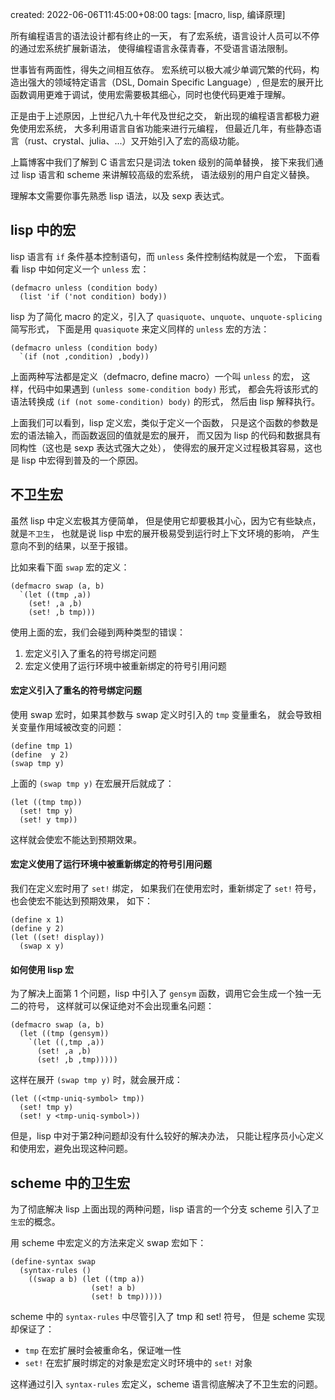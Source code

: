 created: 2022-06-06T11:45:00+08:00
tags: [macro, lisp, 编译原理]


所有编程语言的语法设计都有终止的一天，
有了宏系统，语言设计人员可以不停的通过宏系统扩展新语法，
使得编程语言永葆青春，不受语言语法限制。

世事皆有两面性，得失之间相互依存。
宏系统可以极大减少单调冗繁的代码，构造出强大的领域特定语言（DSL, Domain Specific Language）,
但是宏的展开比函数调用更难于调试，使用宏需要极其细心，同时也使代码更难于理解。

正是由于上述原因，上世纪八九十年代及世纪之交，
新出现的编程语言都极力避免使用宏系统，
大多利用语言自省功能来进行元编程，
但最近几年，有些静态语言（rust、crystal、julia、...）又开始引入了宏的高级功能。

上篇博客中我们了解到 C 语言宏只是词法 token 级别的简单替换，
接下来我们通过 lisp 语言和 scheme 来讲解较高级的宏系统，
语法级别的用户自定义替换。

理解本文需要你事先熟悉 lisp 语法，以及 sexp 表达式。


## lisp 中的宏

lisp 语言有 `if` 条件基本控制语句，而 `unless` 条件控制结构就是一个宏，
下面看看 lisp 中如何定义一个 `unless` 宏：

```
(defmacro unless (condition body)
  (list 'if ('not condition) body))
```

lisp 为了简化 macro 的定义，引入了 `quasiquote`、`unquote`、`unquote-splicing` 简写形式，
下面是用 `quasiquote` 来定义同样的 `unless` 宏的方法：

```
(defmacro unless (condition body)
  `(if (not ,condition) ,body))
```

上面两种写法都是定义（defmacro, define macro）一个叫 `unless` 的宏，
这样，代码中如果遇到 `(unless some-condition body)` 形式，
都会先将该形式的语法转换成 `(if (not some-condition) body)` 的形式，
然后由 lisp 解释执行。

上面我们可以看到，lisp 定义宏，类似于定义一个函数，
只是这个函数的参数是宏的语法输入，而函数返回的值就是宏的展开，
而又因为 lisp 的代码和数据具有同构性（这也是 sexp 表达式强大之处），
使得宏的展开定义过程极其容易，这也是 lisp 中宏得到普及的一个原因。


## 不卫生宏

虽然 lisp 中定义宏极其方便简单，
但是使用它却要极其小心，因为它有些缺点，就是`不卫生`，
也就是说 lisp 中宏的展开极易受到运行时上下文环境的影响，
产生意向不到的结果，以至于报错。

比如来看下面 `swap` 宏的定义：

```
(defmacro swap (a, b)
  `(let ((tmp ,a))
    (set! ,a ,b)
    (set! ,b tmp)))
```

使用上面的宏，我们会碰到两种类型的错误：

1. 宏定义引入了重名的符号绑定问题
2. 宏定义使用了运行环境中被重新绑定的符号引用问题


#### 宏定义引入了重名的符号绑定问题

使用 swap 宏时，如果其参数与 swap 定义时引入的 `tmp` 变量重名，
就会导致相关变量作用域被改变的问题：

```
(define tmp 1)
(define  y 2)
(swap tmp y)
```

上面的 `(swap tmp y)` 在宏展开后就成了：

```
(let ((tmp tmp))
  (set! tmp y)
  (set! y tmp))
```

这样就会使宏不能达到预期效果。

#### 宏定义使用了运行环境中被重新绑定的符号引用问题

我们在定义宏时用了 `set!` 绑定，
如果我们在使用宏时，重新绑定了 `set!` 符号，也会使宏不能达到预期效果，
如下：

```
(define x 1)
(define y 2)
(let ((set! display))
  (swap x y)
```

#### 如何使用 lisp 宏

为了解决上面第 1 个问题，lisp 中引入了 `gensym` 函数，调用它会生成一个独一无二的符号，
这样就可以保证绝对不会出现重名问题：

```
(defmacro swap (a, b)
  (let ((tmp (gensym))
    `(let ((,tmp ,a))
      (set! ,a ,b)
      (set! ,b ,tmp)))))

```

这样在展开 `(swap tmp y)` 时，就会展开成：

```
(let ((<tmp-uniq-symbol> tmp))
  (set! tmp y)
  (set! y <tmp-uniq-symbol>))
```

但是，lisp 中对于第2种问题却没有什么较好的解决办法，
只能让程序员小心定义和使用宏，避免出现这种问题。


## scheme 中的卫生宏

为了彻底解决 lisp 上面出现的两种问题，lisp 语言的一个分支 scheme 引入了`卫生宏`的概念。

用 scheme 中宏定义的方法来定义 swap 宏如下：

```
(define-syntax swap
  (syntax-rules ()
    ((swap a b) (let ((tmp a))
                  (set! a b)
                  (set! b tmp)))))
```

scheme 中的 `syntax-rules` 中尽管引入了 tmp 和 set! 符号，
但是 scheme 实现却保证了：

- `tmp` 在宏扩展时会被重命名，保证唯一性
- `set!` 在宏扩展时绑定的对象是宏定义时环境中的 `set!` 对象

这样通过引入 `syntax-rules` 宏定义，scheme 语言彻底解决了不卫生宏的问题。

